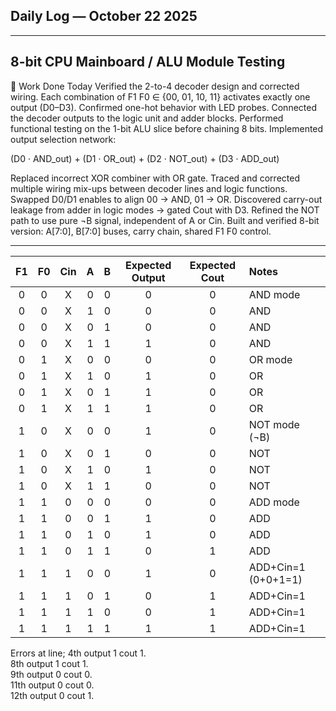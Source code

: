
## Daily Log — October 22 2025

---
8-bit CPU Mainboard / ALU Module Testing
---
🔧 Work Done Today
Verified the 2-to-4 decoder design and corrected wiring.
Each combination of F1 F0 ∈ {00, 01, 10, 11} activates exactly one output (D0–D3).
Confirmed one-hot behavior with LED probes.
Connected the decoder outputs to the logic unit and adder blocks.
Performed functional testing on the 1-bit ALU slice before chaining 8 bits.
Implemented output selection network:

(D0 · AND_out) + (D1 · OR_out) + (D2 · NOT_out) + (D3 · ADD_out)

Replaced incorrect XOR combiner with OR gate.
Traced and corrected multiple wiring mix-ups between decoder lines and logic functions.
Swapped D0/D1 enables to align 00 → AND, 01 → OR.
Discovered carry-out leakage from adder in logic modes → gated Cout with D3.
Refined the NOT path to use pure ¬B signal, independent of A or Cin.
Built and verified 8-bit version: A[7:0], B[7:0] buses, carry chain, shared F1 F0 control.

---

|  F1 |  F0 | Cin |  A  |  B  | Expected Output | Expected Cout | Notes               |
| :-: | :-: | :-: | :-: | :-: | :-------------: | :-----------: | :------------------ |
|  0  |  0  |  X  |  0  |  0  |        0        |       0       | AND mode            |
|  0  |  0  |  X  |  1  |  0  |        0        |       0       | AND                 |
|  0  |  0  |  X  |  0  |  1  |        0        |       0       | AND                 |
|  0  |  0  |  X  |  1  |  1  |        1        |       0       | AND                 |
|  0  |  1  |  X  |  0  |  0  |        0        |       0       | OR mode             |
|  0  |  1  |  X  |  1  |  0  |        1        |       0       | OR                  |
|  0  |  1  |  X  |  0  |  1  |        1        |       0       | OR                  |
|  0  |  1  |  X  |  1  |  1  |        1        |       0       | OR                  |
|  1  |  0  |  X  |  0  |  0  |        1        |       0       | NOT mode (¬B)       |
|  1  |  0  |  X  |  0  |  1  |        0        |       0       | NOT                 |
|  1  |  0  |  X  |  1  |  0  |        1        |       0       | NOT                 |
|  1  |  0  |  X  |  1  |  1  |        0        |       0       | NOT                 |
|  1  |  1  |  0  |  0  |  0  |        0        |       0       | ADD mode            |
|  1  |  1  |  0  |  0  |  1  |        1        |       0       | ADD                 |
|  1  |  1  |  0  |  1  |  0  |        1        |       0       | ADD                 |
|  1  |  1  |  0  |  1  |  1  |        0        |       1       | ADD                 |
|  1  |  1  |  1  |  0  |  0  |        1        |       0       | ADD+Cin=1 (0+0+1=1) |
|  1  |  1  |  1  |  0  |  1  |        0        |       1       | ADD+Cin=1           |
|  1  |  1  |  1  |  1  |  0  |        0        |       1       | ADD+Cin=1           |
|  1  |  1  |  1  |  1  |  1  |        1        |       1       | ADD+Cin=1           |

Errors at line;
4th output 1 cout 1.  
8th output 1 cout 1.  
9th output 0 cout 0.  
11th output 0 cout 0.  
12th output 0 cout 1.
